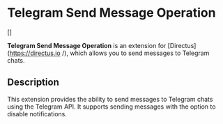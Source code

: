 # Telegram Send Message Operation

[]

**Telegram Send Message Operation** is an extension for [Directus](https://directus.io /), which allows you to send messages to Telegram chats.

## Description

This extension provides the ability to send messages to Telegram chats using the Telegram API. It supports sending messages with the option to disable notifications.